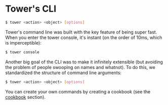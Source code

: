 # Tower's CLI

```bash
$ tower <action> <object> [options]
```

Tower's command line was built with the key feature of being super fast. When you enter the tower console, it's instant (on the order of 10ms, which is imperceptible):

```bash
$ tower console
```

Another big goal of the CLI was to make it infinitely extensible (but avoiding the problem of people swooping on names and whatnot). To do this, we standardized the structure of command line arguments:

```bash
$ tower <action> <object> [options]
```

You can create your own commands by creating a cookbook (see the [cookbook](/cookbooks) section).